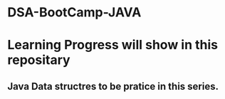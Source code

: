 # DSA-BootCamp-JAVA


# Learning Progress will show in this repositary 

## Java Data structres to be pratice in this series.
